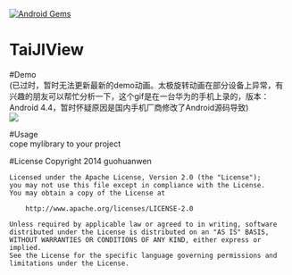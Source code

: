 [![Android Gems](http://www.android-gems.com/badge/guohuanwen/TaiJIView.svg?branch=master)](http://www.android-gems.com/lib/guohuanwen/TaiJIView)

# TaiJIView

#Demo  
(已过时，暂时无法更新最新的demo动画。太极旋转动画在部分设备上异常，有兴趣的朋友可以帮忙分析一下，这个gif是在一台华为的手机上录的，版本：Android 4.4，暂时怀疑原因是国内手机厂商修改了Android源码导致)  
![](https://github.com/guohuanwen/TaiJIView/blob/master/screenshots/taiji1.gif)  
  
#Usage  
cope mylibrary to your project  
  
#License
    Copyright 2014 guohuanwen

    Licensed under the Apache License, Version 2.0 (the "License");
    you may not use this file except in compliance with the License.
    You may obtain a copy of the License at

        http://www.apache.org/licenses/LICENSE-2.0
    
    Unless required by applicable law or agreed to in writing, software
    distributed under the License is distributed on an "AS IS" BASIS,
    WITHOUT WARRANTIES OR CONDITIONS OF ANY KIND, either express or implied.
    See the License for the specific language governing permissions and
    limitations under the License.



